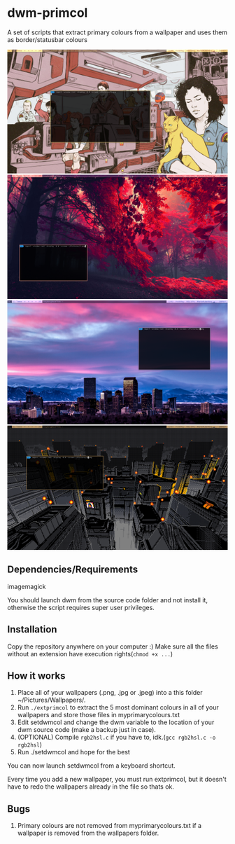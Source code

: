 # dwm-primcol
A set of scripts that extract primary colours from a wallpaper and uses them as border/statusbar colours

![Screenshot](https://github.com/BogdanTheGeek/dwm-primcol/blob/master/screenshots/1.png "Screenshot 1")
![Screenshot](https://github.com/BogdanTheGeek/dwm-primcol/blob/master/screenshots/2.png "Screenshot 2")
![Screenshot](https://github.com/BogdanTheGeek/dwm-primcol/blob/master/screenshots/3.png "Screenshot 3")
![Screenshot](https://github.com/BogdanTheGeek/dwm-primcol/blob/master/screenshots/4.png "Screenshot 4")


## Dependencies/Requirements

imagemagick

You should launch dwm from the source code folder and not install it, otherwise the script requires super user privileges.



## Installation

Copy the repository anywhere on your computer :)
Make sure all the files without an extension have execution rights(`chmod +x ...`)

## How it works

1. Place all of your wallpapers (.png, .jpg or .jpeg) into a this folder ~/Pictures/Wallpapers/.
2. Run `./extprimcol` to extract the 5 most dominant colours in all of your wallpapers and store those files in myprimarycolours.txt
3. Edit setdwmcol and change the dwm variable to the location of your dwm source code (make a backup just in case).
4. (OPTIONAL) Compile `rgb2hsl.c` if you have to, idk.(`gcc rgb2hsl.c -o rgb2hsl`)
5. Run ./setdwmcol and hope for the best

You can now launch setdwmcol from a keyboard shortcut.

Every time you add a new wallpaper, you must run extprimcol, but it doesn't have to redo the wallpapers already in the file so thats ok.

## Bugs

1. Primary colours are not removed from myprimarycolours.txt if a wallpaper is removed from the wallpapers folder.
